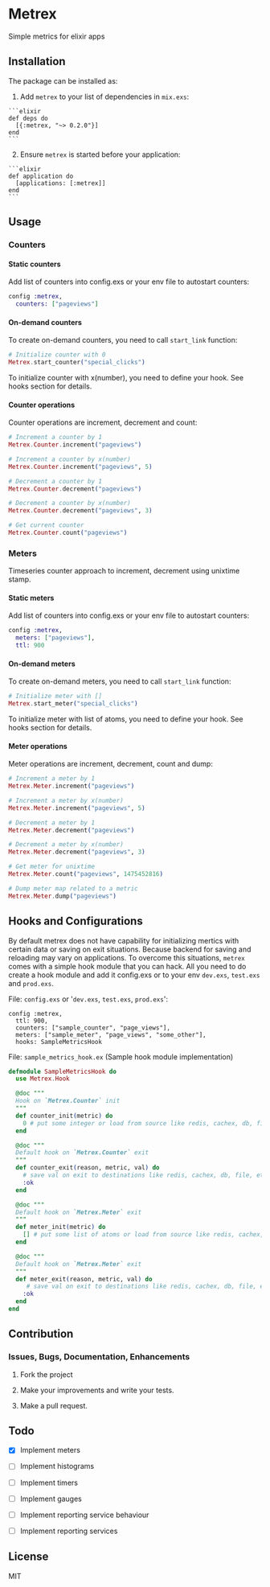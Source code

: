 # Metrex

Simple metrics for elixir apps

## Installation

The package can be installed as:

  1. Add `metrex` to your list of dependencies in `mix.exs`:

    ```elixir
    def deps do
      [{:metrex, "~> 0.2.0"}]
    end
    ```

  2. Ensure `metrex` is started before your application:

    ```elixir
    def application do
      [applications: [:metrex]]
    end
    ```

## Usage

### Counters

#### Static counters

Add list of counters into config.exs or your env file to autostart counters:

```elixir
config :metrex,
  counters: ["pageviews"]
```

#### On-demand counters

To create on-demand counters, you need to call `start_link` function:

```elixir
# Initialize counter with 0
Metrex.start_counter("special_clicks")
```

To initialize counter with x(number), you need to define your hook. See hooks section for details.

#### Counter operations

Counter operations are increment, decrement and count:

```elixir
# Increment a counter by 1
Metrex.Counter.increment("pageviews")

# Increment a counter by x(number)
Metrex.Counter.increment("pageviews", 5)

# Decrement a counter by 1
Metrex.Counter.decrement("pageviews")

# Decrement a counter by x(number)
Metrex.Counter.decrement("pageviews", 3)

# Get current counter
Metrex.Counter.count("pageviews")
```

### Meters

Timeseries counter approach to increment, decrement using unixtime stamp.

#### Static meters

Add list of counters into config.exs or your env file to autostart counters:

```elixir
config :metrex,
  meters: ["pageviews"],
  ttl: 900
```

#### On-demand meters

To create on-demand meters, you need to call `start_link` function:

```elixir
# Initialize meter with []
Metrex.start_meter("special_clicks")
```

To initialize meter with list of atoms, you need to define your hook. See hooks section for details.

#### Meter operations

Meter operations are increment, decrement, count and dump:

```elixir
# Increment a meter by 1
Metrex.Meter.increment("pageviews")

# Increment a meter by x(number)
Metrex.Meter.increment("pageviews", 5)

# Decrement a meter by 1
Metrex.Meter.decrement("pageviews")

# Decrement a meter by x(number)
Metrex.Meter.decrement("pageviews", 3)

# Get meter for unixtime
Metrex.Meter.count("pageviews", 1475452816)

# Dump meter map related to a metric
Metrex.Meter.dump("pageviews")
```

## Hooks and Configurations

By default metrex does not have capability for initializing mertics with certain data or saving on exit situations. Because backend for saving and reloading may vary on applications. To overcome this situations, `metrex` comes with a simple hook module that you can hack. All you need to do create a hook module and add it config.exs or to your env `dev.exs`, `test.exs` and `prod.exs`.

File: `config.exs` or '`dev.exs`, `test.exs`, `prod.exs`':

```
config :metrex,
  ttl: 900,
  counters: ["sample_counter", "page_views"],
  meters: ["sample_meter", "page_views", "some_other"],
  hooks: SampleMetricsHook
```

File: `sample_metrics_hook.ex` (Sample hook module implementation)

```elixir
defmodule SampleMetricsHook do
  use Metrex.Hook

  @doc """
  Hook on `Metrex.Counter` init
  """
  def counter_init(metric) do
    0 # put some integer or load from source like redis, cachex, db, file, etc.
  end

  @doc """
  Default hook on `Metrex.Counter` exit
  """
  def counter_exit(reason, metric, val) do
    # save val on exit to destinations like redis, cachex, db, file, etc.
    :ok
  end

  @doc """
  Default hook on `Metrex.Meter` exit
  """
  def meter_init(metric) do
    [] # put some list of atoms or load from source like redis, cachex, db, file, etc.
  end

  @doc """
  Default hook on `Metrex.Meter` exit
  """
  def meter_exit(reason, metric, val) do
     # save val on exit to destinations like redis, cachex, db, file, etc.
    :ok
  end
end

```

## Contribution

### Issues, Bugs, Documentation, Enhancements

1) Fork the project

2) Make your improvements and write your tests.

3) Make a pull request.

## Todo

  - [x] Implement meters

  - [ ] Implement histograms

  - [ ] Implement timers

  - [ ] Implement gauges

  - [ ] Implement reporting service behaviour

  - [ ] Implement reporting services

## License

MIT

